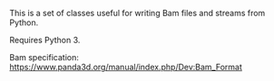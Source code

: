 This is a set of classes useful for writing Bam files and streams from Python.

Requires Python 3.

Bam specification:
https://www.panda3d.org/manual/index.php/Dev:Bam_Format
